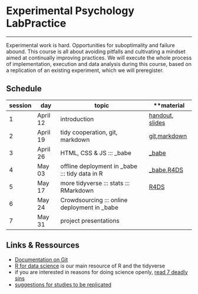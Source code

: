 # **Experimental Psychology LabPractice**
_________________________________________

Experimental work is hard. Opportunities for suboptimality and failure abound. This course is all about avoiding pitfalls and cultivating a mindset aimed at continually improving practices. We will execute the whole process of implementation, execution and data analysis during this course, based on a replication of an existing experiment, which we will preregister.

## **Schedule** 

| **session** | **day** | **topic**                         | **material |
|-------------|---------|-----------------------------------|------------|
|1            |April 12 |introduction                       |[handout](https://github.com/Annjay13/LabPrac2018/tree/master/Handouts), [slides](https://github.com/Annjay13/LabPrac2018/tree/master/Slides)
|2            |April 19 |tidy cooperation, git, markdown    |[git](https://git-scm.com/),[markdown](https://guides.github.com/features/mastering-markdown/)
|3            |April 26 |HTML, CSS & JS ::: _babe           | [_babe](https://b-a-b-e.github.io/babe_site/index.html) |
|4            |May 03   | offline deployment in _babe ::: tidy data in R   |[_babe](https://b-a-b-e.github.io/babe_site/index.html),[R4DS](http://r4ds.had.co.nz/)
|5            |May 17   |more tidyverse ::: stats ::: RMarkdown | [R4DS](http://r4ds.had.co.nz/) |
|6            |May  24  |Crowdsourcing ::: online deployment in _babe |
|7            |May 31   | project presentations  |





## **Links & Ressources**

* [Documentation on Git](https://git-scm.com/doc)
* [R for data science](http://r4ds.had.co.nz/) is our main resource of R and the tidyverse 
* if you are interested in reasons for doing science openly, [read 7 deadly sins](https://press.princeton.edu/titles/10970.html)
* [suggestions for studies to be replicated](https://github.com/michael-franke/LabPrac2018/blob/master/docs/suggestions.html)
